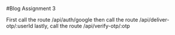 ﻿#Blog Assignment 3

First call the route /api/auth/google
then call the route /api/deliver-otp/:userId
lastly, call the route /api/verify-otp/:otp